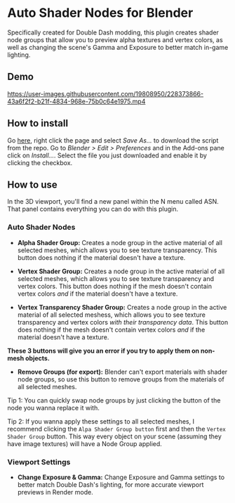 # Auto Shader Nodes for Blender

Specifically created for Double Dash modding, this plugin creates shader node groups that allow you to preview alpha textures and vertex colors, as well as changing the scene's Gamma and Exposure to better match in-game lighting.

## Demo
https://user-images.githubusercontent.com/19808950/228373866-43a6f2f2-b21f-4834-968e-75b0c64e1975.mp4

## How to install
Go [here](https://raw.githubusercontent.com/GerasSB/BlenderASN/main/auto_shader_pnl.py), right click the page and select *Save As...* to download the script from the repo. Go to *Blender > Edit > Preferences* and in the Add-ons pane click on *Install...*. Select the file you just downloaded and enable it by clicking the checkbox.

## How to use

In the 3D viewport, you'll find a new panel within the N menu called ASN. That panel contains everything you can do with this plugin.

### Auto Shader Nodes
* **Alpha Shader Group:** Creates a node group in the active material of all selected meshes, which allows you to see texture transparency. This button does nothing if the material doesn't have a texture.

* **Vertex Shader Group:** Creates a node group in the active material of all selected meshes, which allows you to see texture transparency and vertex colors. This button does nothing if the mesh doesn't contain vertex colors *and* if the material doesn't have a texture.

* **Vertex Transparency Shader Group:** Creates a node group in the active material of all selected meshess, which allows you to see texture transparency and vertex colors *with their transparency data*. This button does nothing if the mesh doesn't contain vertex colors *and* if the material doesn't have a texture.

**These 3 buttons will give you an error if you try to apply them on non-mesh objects.**

* **Remove Groups (for export):** Blender can't export materials with shader node groups, so use this button to remove groups from the materials of all selected meshes.

Tip 1: You can quickly swap node groups by just clicking the button of the node you wanna replace it with.

Tip 2: If you wanna apply these settings to all selected meshes, I recommend clicking the `Alpa Shader Group button` first and then the `Vertex Shader Group` button. This way every object on your scene (assuming they have image textures) will have a Node Group applied.

### Viewport Settings

* **Change Exposure & Gamma:** Change Exposure and Gamma settings to better match Double Dash's lighting, for more accurate viewport previews in Render mode.
